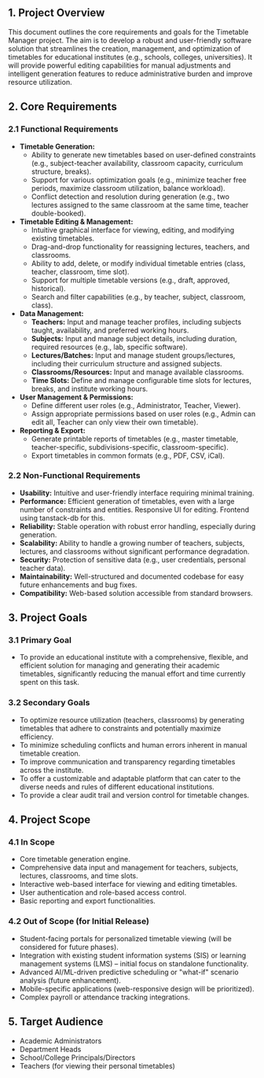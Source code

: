 ## 1. Project Overview

This document outlines the core requirements and goals for the Timetable Manager project. The aim is to develop a robust and user-friendly software solution that streamlines the creation, management, and optimization of timetables for educational institutes (e.g., schools, colleges, universities). It will provide powerful editing capabilities for manual adjustments and intelligent generation features to reduce administrative burden and improve resource utilization.

## 2. Core Requirements

### 2.1 Functional Requirements

*   **Timetable Generation:**
    *   Ability to generate new timetables based on user-defined constraints (e.g., subject-teacher availability, classroom capacity, curriculum structure, breaks).
    *   Support for various optimization goals (e.g., minimize teacher free periods, maximize classroom utilization, balance workload).
    *   Conflict detection and resolution during generation (e.g., two lectures assigned to the same classroom at the same time, teacher double-booked).
*   **Timetable Editing & Management:**
    *   Intuitive graphical interface for viewing, editing, and modifying existing timetables.
    *   Drag-and-drop functionality for reassigning lectures, teachers, and classrooms.
    *   Ability to add, delete, or modify individual timetable entries (class, teacher, classroom, time slot).
    *   Support for multiple timetable versions (e.g., draft, approved, historical).
    *   Search and filter capabilities (e.g., by teacher, subject, classroom, class).
*   **Data Management:**
    *   **Teachers:** Input and manage teacher profiles, including subjects taught, availability, and preferred working hours.
    *   **Subjects:** Input and manage subject details, including duration, required resources (e.g., lab, specific software).
    *   **Lectures/Batches:** Input and manage student groups/lectures, including their curriculum structure and assigned subjects.
    *   **Classrooms/Resources:** Input and manage available classrooms.
    *   **Time Slots:** Define and manage configurable time slots for lectures, breaks, and institute working hours.
*   **User Management & Permissions:**
    *   Define different user roles (e.g., Administrator, Teacher, Viewer).
    *   Assign appropriate permissions based on user roles (e.g., Admin can edit all, Teacher can only view their own timetable).
*   **Reporting & Export:**
    *   Generate printable reports of timetables (e.g., master timetable, teacher-specific, subdivisions-specific, classroom-specific).
    *   Export timetables in common formats (e.g., PDF, CSV, iCal).

### 2.2 Non-Functional Requirements

*   **Usability:** Intuitive and user-friendly interface requiring minimal training.
*   **Performance:** Efficient generation of timetables, even with a large number of constraints and entities. Responsive UI for editing. Frontend using tanstack-db for this.
*   **Reliability:** Stable operation with robust error handling, especially during generation.
*   **Scalability:** Ability to handle a growing number of teachers, subjects, lectures, and classrooms without significant performance degradation.
*   **Security:** Protection of sensitive data (e.g., user credentials, personal teacher data).
*   **Maintainability:** Well-structured and documented codebase for easy future enhancements and bug fixes.
*   **Compatibility:** Web-based solution accessible from standard browsers.

## 3. Project Goals

### 3.1 Primary Goal

*   To provide an educational institute with a comprehensive, flexible, and efficient solution for managing and generating their academic timetables, significantly reducing the manual effort and time currently spent on this task.

### 3.2 Secondary Goals

*   To optimize resource utilization (teachers, classrooms) by generating timetables that adhere to constraints and potentially maximize efficiency.
*   To minimize scheduling conflicts and human errors inherent in manual timetable creation.
*   To improve communication and transparency regarding timetables across the institute.
*   To offer a customizable and adaptable platform that can cater to the diverse needs and rules of different educational institutions.
*   To provide a clear audit trail and version control for timetable changes.

## 4. Project Scope

### 4.1 In Scope

*   Core timetable generation engine.
*   Comprehensive data input and management for teachers, subjects, lectures, classrooms, and time slots.
*   Interactive web-based interface for viewing and editing timetables.
*   User authentication and role-based access control.
*   Basic reporting and export functionalities.

### 4.2 Out of Scope (for Initial Release)

*   Student-facing portals for personalized timetable viewing (will be considered for future phases).
*   Integration with existing student information systems (SIS) or learning management systems (LMS) – initial focus on standalone functionality.
*   Advanced AI/ML-driven predictive scheduling or "what-if" scenario analysis (future enhancement).
*   Mobile-specific applications (web-responsive design will be prioritized).
*   Complex payroll or attendance tracking integrations.

## 5. Target Audience

*   Academic Administrators
*   Department Heads
*   School/College Principals/Directors
*   Teachers (for viewing their personal timetables)
